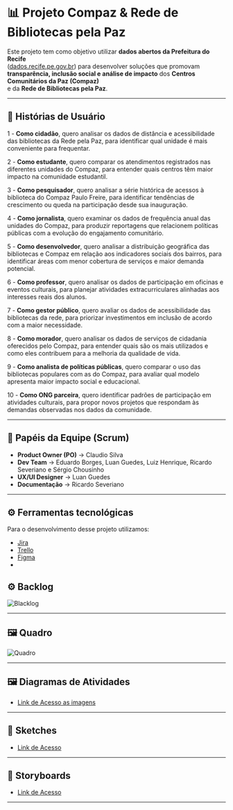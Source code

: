 # 📊 Projeto Compaz & Rede de Bibliotecas pela Paz

Este projeto tem como objetivo utilizar **dados abertos da Prefeitura do Recife**  
([dados.recife.pe.gov.br](http://dados.recife.pe.gov.br)) para desenvolver soluções que promovam  
**transparência, inclusão social e análise de impacto** dos **Centros Comunitários da Paz (Compaz)**  
e da **Rede de Bibliotecas pela Paz**.  

---

## 📖 Histórias de Usuário

1 - **Como cidadão**, quero analisar os dados de distância e acessibilidade das bibliotecas da Rede pela Paz, para identificar qual unidade é mais conveniente para frequentar.

2 - **Como estudante**, quero comparar os atendimentos registrados nas diferentes unidades do Compaz, para entender quais centros têm maior impacto na comunidade estudantil.

3 - **Como pesquisador**, quero analisar a série histórica de acessos à biblioteca do Compaz Paulo Freire, para identificar tendências de crescimento ou queda na participação desde sua inauguração.

4 - **Como jornalista**, quero examinar os dados de frequência anual das unidades do Compaz, para produzir reportagens que relacionem políticas públicas com a evolução do engajamento comunitário.

5 - **Como desenvolvedor**, quero analisar a distribuição geográfica das bibliotecas e Compaz em relação aos indicadores sociais dos bairros, para identificar áreas com menor cobertura de serviços e maior demanda potencial.

6 - **Como professor**, quero analisar os dados de participação em oficinas e eventos culturais, para planejar atividades extracurriculares alinhadas aos interesses reais dos alunos.

7 - **Como gestor público**, quero avaliar os dados de acessibilidade das bibliotecas da rede, para priorizar investimentos em inclusão de acordo com a maior necessidade.

8 - **Como morador**, quero analisar os dados de serviços de cidadania oferecidos pelo Compaz, para entender quais são os mais utilizados e como eles contribuem para a melhoria da qualidade de vida.

9 - **Como analista de políticas públicas**, quero comparar o uso das bibliotecas populares com as do Compaz, para avaliar qual modelo apresenta maior impacto social e educacional.

10 - **Como ONG parceira**, quero identificar padrões de participação em atividades culturais, para propor novos projetos que respondam às demandas observadas nos dados da comunidade.

---

## 👥 Papéis da Equipe (Scrum)

- **Product Owner (PO)** → Claudio Silva 
- **Dev Team** → Eduardo Borges, Luan Guedes, Luiz Henrique, Ricardo Severiano e Sérgio Chousinho  
- **UX/UI Designer** → Luan Guedes 
- **Documentação** → Ricardo Severiano
     
---

## ⚙️ Ferramentas tecnológicas

Para o desenvolvimento desse projeto utilizamos:

* [Jira](https://cesar-team-mmm8gzb5.atlassian.net/jira/software/projects/PCRDBPP/boards/34)
* [Trello](https://trello.com/b/CqDc2yyq/meu-quadro-do-trello)
* [Figma](https://www.figma.com/board/Or7ZdpdvRWJNwI1vKsj7gi/Sem-t%C3%ADtulo?node-id=1-242&t=yt7lMzvrxoL2K3mm-0)
*

## ⚙️ Backlog

![Blacklog](https://github.com/byteric/Projeto-COMPAZ-Rede-de-Bibliotecas-pela-Paz/blob/main/img/blacklogjira.png)

---

## 🖼️ Quadro

![Quadro](https://github.com/byteric/Projeto-COMPAZ-Rede-de-Bibliotecas-pela-Paz/blob/main/img/quadrojira.png)

---

## 🖼️ Diagramas de Atividades

* [Link de Acesso as imagens](https://drive.google.com/drive/folders/1V5F6AgSNj2t0ySQMe4Se4oiKlXOzyvCM?usp=sharing)

---

## 📝 Sketches

* [Link de Acesso](https://www.figma.com/board/Or7ZdpdvRWJNwI1vKsj7gi/Sem-t%C3%ADtulo?node-id=7-489&t=Xn4crF8HcsddXaB3-0)

---

## 📖 Storyboards

* [Link de Acesso](https://miro.com/app/board/uXjVJ67CnFQ=/)

---
